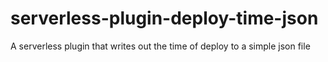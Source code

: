 # serverless-plugin-deploy-time-json
A serverless plugin that writes out the time of deploy to a simple json file
